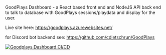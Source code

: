 GoodPlays Dashboard - a React based front end and NodeJS API back end to talk to database with GoodPlays sessions/playdata and display for the user.

Live site here: https://goodplays.azurewebsites.net/

for Discord bot backend see: https://github.com/cdietschrun/GoodPlays

[![Goodplays Dashboard CI/CD](https://github.com/cdietschrun/GoodPlays-Dashboard/actions/workflows/main_goodplays.yml/badge.svg?branch=main)](https://github.com/cdietschrun/GoodPlays-Dashboard/actions/workflows/main_goodplays.yml)

